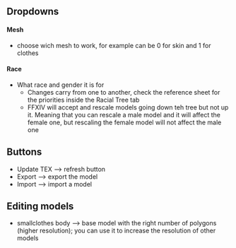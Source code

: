 ## Dropdowns
#### Mesh
- choose wich mesh to work, for example can be 0 for skin and 1 for clothes
#### Race
- What race and gender it is for
	- Changes carry from one to another, check the reference sheet for the priorities inside the Racial Tree tab
	- FFXIV will accept and rescale models going down teh tree but not up it. Meaning that you can rescale a male model and it will affect the female one, but rescaling the female model will not affect the male one

## Buttons
- Update TEX --> refresh button
- Export --> export the model
- Import --> import a model


## Editing models
- smallclothes body --> base model with the right number of polygons (higher resolution); you can use it to increase the resolution of other models